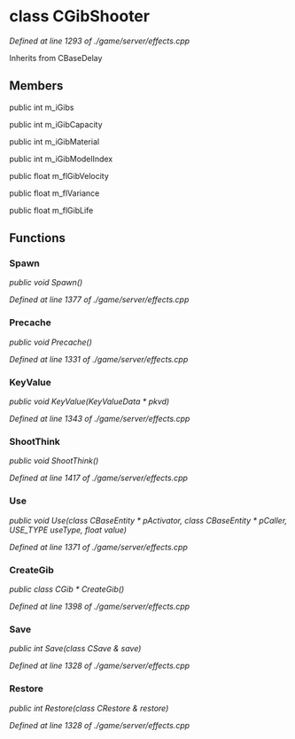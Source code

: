 # class CGibShooter

*Defined at line 1293 of ./game/server/effects.cpp*

Inherits from CBaseDelay



## Members

public int m_iGibs

public int m_iGibCapacity

public int m_iGibMaterial

public int m_iGibModelIndex

public float m_flGibVelocity

public float m_flVariance

public float m_flGibLife



## Functions

### Spawn

*public void Spawn()*

*Defined at line 1377 of ./game/server/effects.cpp*

### Precache

*public void Precache()*

*Defined at line 1331 of ./game/server/effects.cpp*

### KeyValue

*public void KeyValue(KeyValueData * pkvd)*

*Defined at line 1343 of ./game/server/effects.cpp*

### ShootThink

*public void ShootThink()*

*Defined at line 1417 of ./game/server/effects.cpp*

### Use

*public void Use(class CBaseEntity * pActivator, class CBaseEntity * pCaller, USE_TYPE useType, float value)*

*Defined at line 1371 of ./game/server/effects.cpp*

### CreateGib

*public class CGib * CreateGib()*

*Defined at line 1398 of ./game/server/effects.cpp*

### Save

*public int Save(class CSave & save)*

*Defined at line 1328 of ./game/server/effects.cpp*

### Restore

*public int Restore(class CRestore & restore)*

*Defined at line 1328 of ./game/server/effects.cpp*



